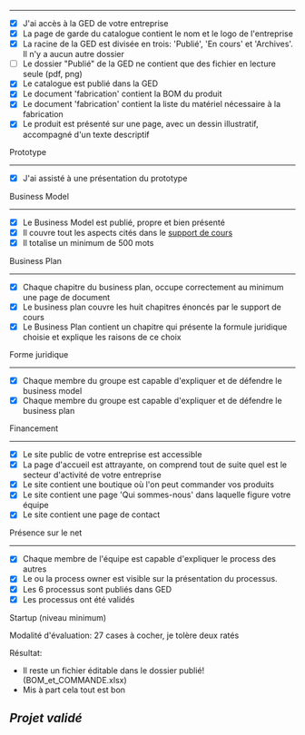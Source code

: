 <hr>

  - [X] J'ai accès à la GED de votre entreprise  
  - [x] La page de garde du catalogue contient le nom et le logo de l'entreprise  
  - [x] La racine de la GED est divisée en trois: 'Publié', 'En cours' et 'Archives'. Il n'y a aucun autre dossier   
  - [ ] Le dossier "Publié" de la GED ne contient que des fichier en lecture seule (pdf, png)
  - [x] Le catalogue est publié dans la GED  
  - [x] Le document 'fabrication' contient la BOM du produit  
  - [x] Le document 'fabrication' contient la liste du matériel nécessaire à la fabrication  
  - [x] Le produit est présenté sur une page, avec un dessin illustratif, accompagné d'un texte descriptif  

Prototype
<hr>


  - [X] J'ai assisté à une présentation du prototype   

Business Model
<hr>

  - [x] Le Business Model est publié, propre et bien présenté  
  - [x] Il couvre tout les aspects cités dans le [support de cours](https://github.com/ETML-INF/254-ProcessusMetier/blob/main/b-UnitesEnseignement/ECOE/S-254-PrincipesECOE.pdf)  
  - [x] Il totalise un minimum de 500 mots  

Business Plan
<hr>

  - [x] Chaque chapitre du business plan, occupe correctement au minimum une page de document  
  - [x] Le business plan couvre les huit chapitres énoncés par le support de cours  
  - [x] Le Business Plan contient un chapitre qui présente la formule juridique choisie et explique les raisons de ce choix  

Forme juridique
<hr>

  - [x] Chaque membre du groupe est capable d'expliquer et de défendre le business model  
  - [x] Chaque membre du groupe est capable d'expliquer et de défendre le business plan 

Financement
<hr>

  - [x] Le site public de votre entreprise est accessible  
  - [x] La page d'accueil est attrayante, on comprend tout de suite quel est le secteur d'activité de votre entreprise  
  - [x] Le site contient une boutique où l'on peut commander vos produits  
  - [x] Le site contient une page 'Qui sommes-nous' dans laquelle figure votre équipe  
  - [x] Le site contient une page de contact  

Présence sur le net 
<hr>

  - [x] Chaque membre de l'équipe est capable d'expliquer le process des autres  
  - [x] Le ou la process owner est visible sur la présentation du processus.  
  - [x] Les 6 processus sont publiés dans GED  
  - [x] Les processus ont été validés  

Startup   (niveau minimum)


Modalité d'évaluation: 27 cases à cocher, je tolère deux ratés

Résultat: 

- Il reste un fichier éditable dans le dossier publié! (BOM_et_COMMANDE.xlsx)
- Mis à part cela tout est bon


## _Projet validé_
